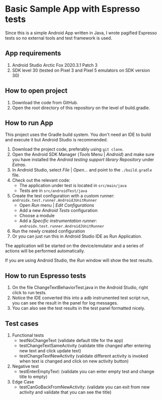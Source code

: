 # Basic Sample App with Espresso tests

Since this is a simple Android App written in Java, I wrote pagified Espresso tests so no external tools and test framework is used.

## App requirements
1. Android Studio Arctic Fox 2020.3.1 Patch 3
2. SDK level 30 (tested on Pixel 3 and Pixel 5 emulators on SDK version 30)


## How to open project
1. Download the code from GitHub.
1. Open the root directory of this repository on the level of build.gradle.


## How to run App

This project uses the Gradle build system. You don't need an IDE to build and execute it but Android Studio is recommended.

1. Download the project code, preferably using `git clone`.
1. Open the Android SDK Manager (*Tools* Menu | *Android*) and make sure you have installed the *Android testing support library Repository* under *Extras*.
1. In Android Studio, select *File* | *Open...* and point to the `./build.gradle` file.
1. Check out the relevant code:
    * The application under test is located in `src/main/java`
    * Tests are in `src/androidTest/java`
1. Create the test configuration with a custom runner: `androidx.test.runner.AndroidJUnitRunner`
    * Open *Run* menu | *Edit Configurations*
    * Add a new *Android Tests* configuration
    * Choose a module
    * Add a *Specific instrumentation runner*: `androidx.test.runner.AndroidJUnitRunner`
1. Run the newly created configuration
1. Or you can just run this in Android Studio IDE as Run Application.

The application will be started on the device/emulator and a series of actions will be performed automatically.

If you are using Android Studio, the *Run* window will show the test results.

## How to run Espresso tests
1.  On the file ChangeTextBehaviorTest.java in the Android Studio, right click to run tests.
2.  Notice the IDE converted this into a adb instrumented test script run, you can see the result in the panel for log messages.
3.  You can also see the test results in the test panel formatted nicely.

## Test cases
1. Functional tests
    * testNoChangeText (validate default title for the app)
    * testChangeTextSameActivity (validate title changed after entering new text and click update text)
    * testChangeTextNewActivity (validate different activity is invoked when text is changed and click on new activity button)
2. Negative test
    * testEnterEmptyText: (validate you can enter empty test and change title to empty)
3. Edge Case
    * testCanGoBackFromNewActivity: (validate you can exit from new activity and validate that you can see the title)

